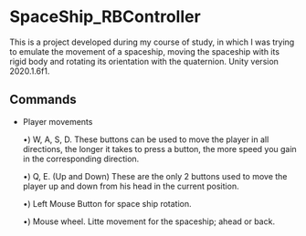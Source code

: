 # SpaceShip_RBController
 
This is a project developed during my course of study, in which I was trying to emulate the movement of a spaceship, moving the spaceship with its rigid body and rotating its orientation with the quaternion. Unity version 2020.1.6f1.

## Commands
- Player movements

  •) W, A, S, D. These buttons can be used to move the player in all directions, the longer it takes to press a button, the more speed you gain in the corresponding direction.
  
  •) Q, E. (Up and Down) These are the only 2 buttons used to move the player up and down from his head in the current position.
  
  •) Left Mouse Button for space ship rotation.
  
  •) Mouse wheel. Litte movement for the spaceship; ahead or back.
